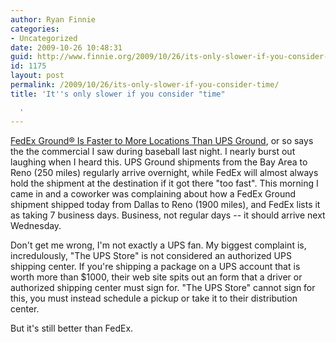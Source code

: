 ```yaml
---
author: Ryan Finnie
categories:
- Uncategorized
date: 2009-10-26 10:48:31
guid: http://www.finnie.org/2009/10/26/its-only-slower-if-you-consider-time/
id: 1175
layout: post
permalink: /2009/10/26/its-only-slower-if-you-consider-time/
title: 'It''s only slower if you consider "time"

  '
---
```

[FedEx Ground® Is Faster to More Locations Than UPS Ground](http://fedex.com/us/updates/september2009/fedex-ground.html), or so says the the commercial I saw during baseball last night. I nearly burst out laughing when I heard this. UPS Ground shipments from the Bay Area to Reno (250 miles) regularly arrive overnight, while FedEx will almost always hold the shipment at the destination if it got there "too fast". This morning I came in and a coworker was complaining about how a FedEx Ground shipment shipped today from Dallas to Reno (1900 miles), and FedEx lists it as taking 7 business days. Business, not regular days -- it should arrive next Wednesday.

Don't get me wrong, I'm not exactly a UPS fan. My biggest complaint is, incredulously, "The UPS Store" is not considered an authorized UPS shipping center. If you're shipping a package on a UPS account that is worth more than $1000, their web site spits out an form that a driver or authorized shipping center must sign for. "The UPS Store" cannot sign for this, you must instead schedule a pickup or take it to their distribution center.

But it's still better than FedEx.
